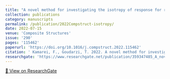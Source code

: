 ```yaml
---
title: "A novel method for investigating the isotropy of response for randomly generated unit cells of particulate composites"
collection: publications
category: manuscripts
permalink: /publication/2022Compstruct-isotropy/
date: 2022-07-15
venue: 'Composite Structures'
issue: '290'
pages: '115462'
paperurl: 'https://doi.org/10.1016/j.compstruct.2022.115462'
citation: ' Kamarei, F., Goudarzi, T. 2022. A novel method for investigating the isotropy of response for randomly generated unit cells of particulate composites. Composite Structures 290, 115462.'
researchgate: 'https://www.researchgate.net/publication/359347485_A_novel_method_for_investigating_the_isotropy_of_response_for_randomly_generated_unit_cells_of_particulate_composites'
---
```

[🔗 View on ResearchGate](https://www.researchgate.net/publication/359347485_A_novel_method_for_investigating_the_isotropy_of_response_for_randomly_generated_unit_cells_of_particulate_composites)
